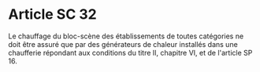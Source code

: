 # Article SC 32

Le chauffage du bloc-scène des établissements de toutes catégories ne doit être assuré que par des générateurs de chaleur installés dans une chaufferie répondant aux conditions du titre II, chapitre VI, et de l'article SP 16.
